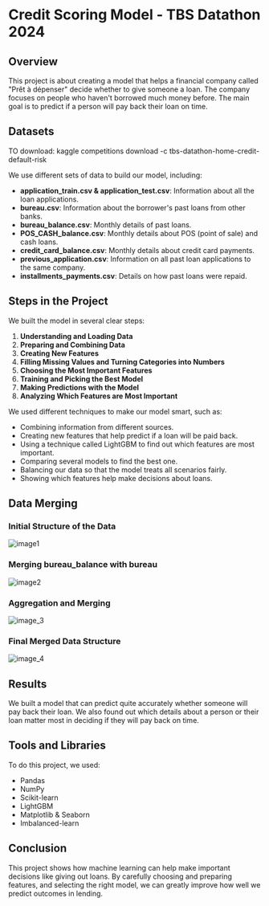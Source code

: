 # Credit Scoring Model - TBS Datathon 2024

## Overview
This project is about creating a model that helps a financial company called "Prêt à dépenser" decide whether to give someone a loan. The company focuses on people who haven't borrowed much money before. The main goal is to predict if a person will pay back their loan on time.

## Datasets
TO download: kaggle competitions download -c tbs-datathon-home-credit-default-risk

We use different sets of data to build our model, including:
- **application_train.csv & application_test.csv**: Information about all the loan applications.
- **bureau.csv**: Information about the borrower's past loans from other banks.
- **bureau_balance.csv**: Monthly details of past loans.
- **POS_CASH_balance.csv**: Monthly details about POS (point of sale) and cash loans.
- **credit_card_balance.csv**: Monthly details about credit card payments.
- **previous_application.csv**: Information on all past loan applications to the same company.
- **installments_payments.csv**: Details on how past loans were repaid.

## Steps in the Project
We built the model in several clear steps:

1. **Understanding and Loading Data**
2. **Preparing and Combining Data**
3. **Creating New Features**
4. **Filling Missing Values and Turning Categories into Numbers**
5. **Choosing the Most Important Features**
6. **Training and Picking the Best Model**
7. **Making Predictions with the Model**
8. **Analyzing Which Features are Most Important**

We used different techniques to make our model smart, such as:
- Combining information from different sources.
- Creating new features that help predict if a loan will be paid back.
- Using a technique called LightGBM to find out which features are most important.
- Comparing several models to find the best one.
- Balancing our data so that the model treats all scenarios fairly.
- Showing which features help make decisions about loans.

## Data Merging
### Initial Structure of the Data
![image1](https://github.com/revanthkrishnamg/Credit-Model-Datathon-2024/assets/149286080/5ab175cd-84d8-4ac9-a89e-22b6974daa55)

### Merging bureau_balance with bureau
![image2](https://github.com/revanthkrishnamg/Credit-Model-Datathon-2024/assets/149286080/2c2c80b7-9b0e-4a15-8d5c-35b8125b2970)

### Aggregation and Merging
![image_3](https://github.com/revanthkrishnamg/Credit-Model-Datathon-2024/assets/149286080/b6546529-7223-4617-a56b-83f4bd708da3)

### Final Merged Data Structure
![image_4](https://github.com/revanthkrishnamg/Credit-Model-Datathon-2024/assets/149286080/25daaba3-e35a-4738-b481-3768c4b5ae16)

## Results
We built a model that can predict quite accurately whether someone will pay back their loan. We also found out which details about a person or their loan matter most in deciding if they will pay back on time.

## Tools and Libraries
To do this project, we used:
- Pandas
- NumPy
- Scikit-learn
- LightGBM
- Matplotlib & Seaborn
- Imbalanced-learn

## Conclusion
This project shows how machine learning can help make important decisions like giving out loans. By carefully choosing and preparing features, and selecting the right model, we can greatly improve how well we predict outcomes in lending.
